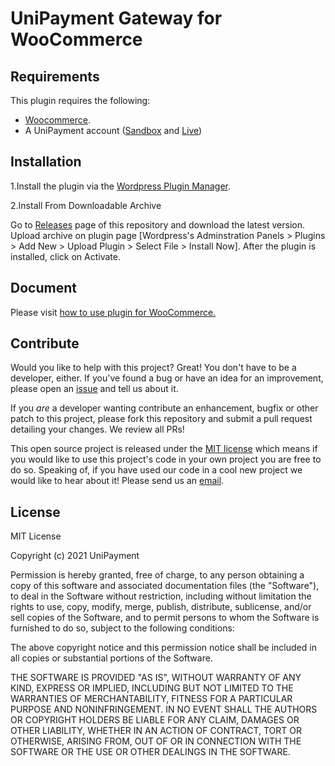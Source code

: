 # UniPayment Gateway for WooCommerce

## Requirements
This plugin requires the following:
* [Woocommerce](https://wordpress.org/plugins/woocommerce/).
* A UniPayment account ([Sandbox](http://sandbox-console.unipayment.io) and [Live](http://console.unipayment.io))

## Installation
1.Install the plugin via the [Wordpress Plugin Manager](https://wordpress.org/plugins/unipayment-gateway-for-woocommerce/#installation).

2.Install From Downloadable Archive

Go to [Releases](https://github.com/UniCryptoLab/Plugin.WooCommerce/releases/) page of this repository and download the latest version. 
Upload archive on plugin page [Wordpress's Adminstration Panels > Plugins > Add New > Upload Plugin > Select File > Install Now]. 
After the plugin is installed, click on Activate.

## Document
Please visit [how to use plugin for WooCommerce.](https://www.unipayment.io/en/docs/woocommerce-plugin/)

## Contribute

Would you like to help with this project?  Great!  You don't have to be a developer, either.  If you've found a bug or have an idea for an improvement, please open an [issue](https://github.com/UniCryptoLab/Plugin.WooCommerce/issues) and tell us about it.

If you *are* a developer wanting contribute an enhancement, bugfix or other patch to this project, please fork this repository and submit a pull request detailing your changes.  We review all PRs!

This open source project is released under the [MIT license](http://opensource.org/licenses/MIT) which means if you would like to use this project's code in your own project you are free to do so. Speaking of, if you have used our code in a cool new project we would like to hear about it!  Please send us an [email](mailto:admin@unipayment.io).


## License

MIT License

Copyright (c) 2021 UniPayment

Permission is hereby granted, free of charge, to any person obtaining a copy
of this software and associated documentation files (the "Software"), to deal
in the Software without restriction, including without limitation the rights
to use, copy, modify, merge, publish, distribute, sublicense, and/or sell
copies of the Software, and to permit persons to whom the Software is
furnished to do so, subject to the following conditions:

The above copyright notice and this permission notice shall be included in all
copies or substantial portions of the Software.

THE SOFTWARE IS PROVIDED "AS IS", WITHOUT WARRANTY OF ANY KIND, EXPRESS OR
IMPLIED, INCLUDING BUT NOT LIMITED TO THE WARRANTIES OF MERCHANTABILITY,
FITNESS FOR A PARTICULAR PURPOSE AND NONINFRINGEMENT. IN NO EVENT SHALL THE
AUTHORS OR COPYRIGHT HOLDERS BE LIABLE FOR ANY CLAIM, DAMAGES OR OTHER
LIABILITY, WHETHER IN AN ACTION OF CONTRACT, TORT OR OTHERWISE, ARISING FROM,
OUT OF OR IN CONNECTION WITH THE SOFTWARE OR THE USE OR OTHER DEALINGS IN THE
SOFTWARE.